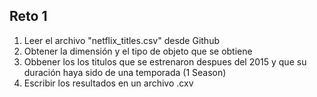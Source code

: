 ## Reto 1

1. Leer el archivo "netflix_titles.csv" desde Github
2. Obtener la dimensión y el tipo de objeto que se obtiene
3. Obbener los los titulos que se estrenaron despues del 2015 y que su duración haya sido de una temporada (1 Season)
4. Escribir los resultados en un archivo .cxv


